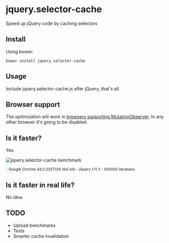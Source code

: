 jquery.selector-cache
=====================

Speed up jQuery code by caching selectors

Install
-------

Using bower:

```
bower install jquery.selector-cache
```

Usage
-----

Include jquery.selector-cache.js after jQuery, that's all.

Browser support
---------------

The optimization will work in [browsers supporting MutationObserver](http://caniuse.com/#feat=mutationobserver).
In any other browser it's going to be disabled.

Is it faster?
-------------

Yes.

![jquery.selector-cache benchmark](https://cloud.githubusercontent.com/assets/408194/8335607/123f7336-1a9f-11e5-958a-b4a37a32e659.png)

<small>
- Google Chrome 43.0.2357.124 (64-bit)
- jQuery 1.11.3
- 500000 iterations
</small>

Is it faster in real life?
--------------------------

No idea.

TODO
----

- Upload benchmarks
- Tests
- Smarter cache invalidation
